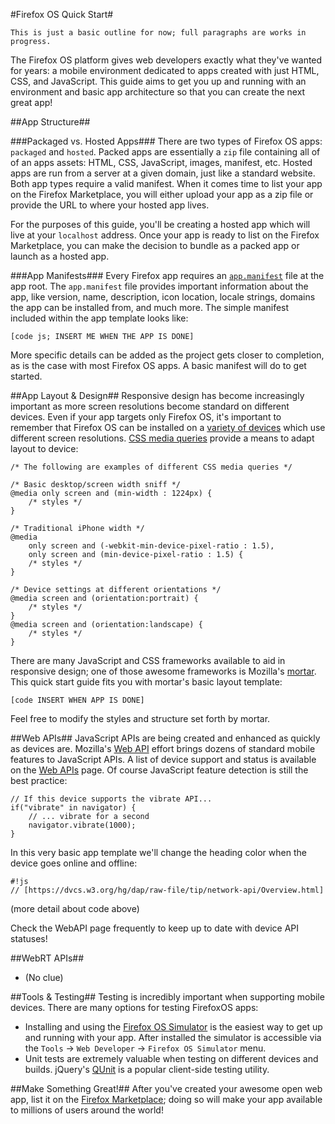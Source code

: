 #Firefox OS Quick Start#

``This is just a basic outline for now; full paragraphs are works in progress.``

The Firefox OS platform gives web developers exactly what they've wanted for years:  a mobile environment dedicated to apps created with just HTML, CSS, and JavaScript.  This guide aims to get you up and running with an environment and basic app architecture so that you can create the next great app!


##App Structure##

###Packaged vs. Hosted Apps###
There are two types of Firefox OS apps:  `packaged` and `hosted`.  Packed apps are essentially a `zip` file containing all of of an apps assets:  HTML, CSS, JavaScript, images, manifest, etc.  Hosted apps are run from a server at a given domain, just like a standard website.  Both app types require a valid manifest.  When it comes time to list your app on the Firefox Marketplace, you will either upload your app as a zip file or provide the URL to where your hosted app lives.

For the purposes of this guide, you'll be creating a hosted app which will live at your `localhost` address.  Once your app is ready to list on the Firefox Marketplace, you can make the decision to bundle as a packed app or launch as a hosted app.


###App Manifests###
Every Firefox app requires an [`app.manifest`](https://marketplace-dev.allizom.org/developers/docs/manifests) file at the app root.  The `app.manifest` file provides important information about the app, like version, name, description, icon location, locale strings, domains the app can be installed from, and much more.  The simple manifest included within the app template looks like:

	[code js; INSERT ME WHEN THE APP IS DONE]

More specific details can be added as the project gets closer to completion, as is the case with most Firefox OS apps.  A basic manifest will do to get started. 


##App Layout & Design##
Responsive design has become increasingly important as more screen resolutions become standard on different devices.  Even if your app targets only Firefox OS, it's important to remember that Firefox OS can be installed on a [variety of devices](https://developer.mozilla.org/en-US/docs/Mozilla/Firefox_OS/Firefox_OS_build_prerequisites) which use different screen resolutions.  [CSS media queries](https://developer.mozilla.org/en-US/docs/CSS/Media_queries) provide a means to adapt layout to device:

	/* The following are examples of different CSS media queries */

	/* Basic desktop/screen width sniff */
	@media only screen and (min-width : 1224px) {
		/* styles */
	}

	/* Traditional iPhone width */
	@media
		only screen and (-webkit-min-device-pixel-ratio : 1.5),
		only screen and (min-device-pixel-ratio : 1.5) {
		/* styles */
	}

	/* Device settings at different orientations */
	@media screen and (orientation:portrait) {
		/* styles */
	}
	@media screen and (orientation:landscape) {
		/* styles */
	}


There are many JavaScript and CSS frameworks available to aid in responsive design; one of those awesome frameworks is Mozilla's [mortar](https://github.com/mozilla/mortar).  This quick start guide fits you with mortar's basic layout template:
	
	[code INSERT WHEN APP IS DONE]

Feel free to modify the styles and structure set forth by mortar.


##Web APIs##
JavaScript APIs are being created and enhanced as quickly as devices are.  Mozilla's [Web API](https://wiki.mozilla.org/WebAPI) effort brings dozens of standard mobile features to JavaScript APIs.  A list of device support and status is available on the [Web APIs](https://wiki.mozilla.org/WebAPI) page.  Of course JavaScript feature detection is still the best practice:

	// If this device supports the vibrate API...
	if("vibrate" in navigator) {
		// ... vibrate for a second
		navigator.vibrate(1000);
	}

In this very basic app template we'll change the heading color when the device goes online and offline:

	#!js 
	// [https://dvcs.w3.org/hg/dap/raw-file/tip/network-api/Overview.html]

(more detail about code above)

Check the WebAPI page frequently to keep up to date with device API statuses!

##WebRT APIs##
*  (No clue)




##Tools & Testing##
Testing is incredibly important when supporting mobile devices.  There are many options for testing FirefoxOS apps:

*  Installing and using the [Firefox OS Simulator](https://addons.mozilla.org/en-us/firefox/addon/firefox-os-simulator/) is the easiest way to get up and running with your app.  After installed the simulator is accessible via the `Tools` -> `Web Developer` -> `Firefox OS Simulator` menu.
*  Unit tests are extremely valuable when testing on different devices and builds.  jQuery's  [QUnit](http://qunitjs.com/) is a popular client-side testing utility.




##Make Something Great!##
After you've created your awesome open web app, list it on the [Firefox Marketplace](https://marketplace.firefox.com/); doing so will make your app available to millions of users around the world!